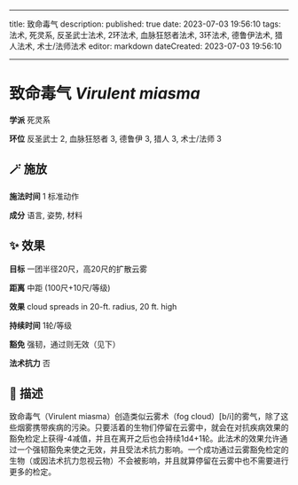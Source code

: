 
---
title: 致命毒气
description: 
published: true
date: 2023-07-03 19:56:10
tags: 法术, 死灵系, 反圣武士法术, 2环法术, 血脉狂怒者法术, 3环法术, 德鲁伊法术, 猎人法术, 术士/法师法术
editor: markdown
dateCreated: 2023-07-03 19:56:10

---

# **致命毒气** *Virulent miasma*

**学派** 死灵系 

**环位** 反圣武士 2, 血脉狂怒者 3, 德鲁伊 3, 猎人 3, 术士/法师 3

## 🪄 施放

**施法时间** 1 标准动作

**成分** 语言, 姿势, 材料

## ✨ 效果 

**目标** 一团半径20尺，高20尺的扩散云雾 

**距离** 中距 (100尺+10尺/等级) 

**效果** cloud spreads in 20-ft. radius, 20 ft. high 

**持续时间** 1轮/等级 

**豁免** 强韧，通过则无效（见下）

**法术抗力** 否

## 📖 描述

致命毒气（Virulent miasma）创造类似云雾术（fog cloud）[b/i]的雾气，除了这些烟雾携带疾病的污染。只要活着的生物们停留在云雾中，就会在对抗疾病效果的豁免检定上获得-4减值，并且在离开之后也会持续1d4+1轮。此法术的效果允许通过一个强韧豁免来使之无效，并且受法术抗力影响。一个成功通过云雾豁免检定的生物（或因法术抗力忽视云物）不会被影响，并且就算停留在云雾中也不需要进行更多的检定。
    